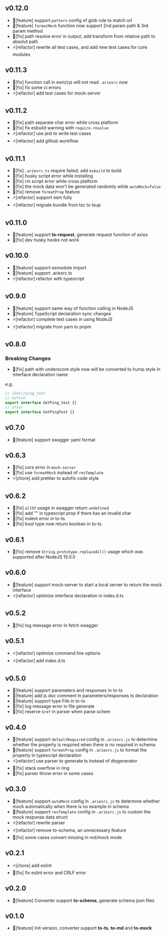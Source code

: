 ## v0.12.0
- 🌟[feature] support `pattern` config of glob rule to match url
- 🌟[feature] `formatMock` function now support 2nd param path & 3rd param method
- 🐞[fix] path resolve error in output, add transform from relative path to absolut path
- ⚡[refactor] rewrite all test cases, and add new test cases for core modules

## v0.11.3
- 🐞[fix] function call in esm/cjs will not read `.ariesrc` now
- 🐞[fix] fix some ci errors
- ⚡[refactor] add test cases for mock-server

## v0.11.2
- 🐞[fix] path separate char error while cross platform
- 🐞[fix] fix esbuild warning with `require.resolve`
- ⚡[refactor] use jest to write test cases
- ⚡[refactor] add github workflow

## v0.11.1
- 🐞[fix] `.ariesrc.ts` require failed, add `esbuild` to build
- 🐞[fix] husky script error while installing
- 🐞[fix] rm script error while cross platform
- 🐞[fix] the mock data won't be generated randomly while `autoMock=false`
- 🐞[fix] remove `formatProp` feature 
- ⚡[refactor] support esm fully
- ⚡[refactor] migrate bundle from tsc to tsup

## v0.11.0
- 🌟[feature] support **to-request**, generate request function of axios
- 🐞[fix] dev husky hooks not work

## v0.10.0
- 🌟[feature] support esmodule import
- 🌟[feature] support .ariesrc.ts
- ⚡[refactor] refactor with typescript

## v0.9.0
- 🌟[feature] support same way of function calling in NodeJS
- 🌟[feature] TypeScript declaration sync changes
- ⚡[refactor] complete test cases in using NodeJS
- ⚡[refactor] migrate from yarn to pnpm

## v0.8.0
### Breaking Changes
- 🐞[fix] path with underscore style now will be converted to hump style in interface declaration name

e.g.
```javascript
// [Get]/ping_test
// before
export interface GetPing_test {}
// after
export interface GetPingTest {}
```

## v0.7.0
- 🌟[feature] support swagger yaml format

## v0.6.3
- 🐞[fix] cors error in `mock-server`
- 🐞[fix] use `formatMock` instead of `resTemplate`
- ⚡[chore] add prettier to autofix code style

## v0.6.2
- 🐞[fix] `allOf` usage in swagger return `undefined`
- 🐞[fix] add "" in typescript prop if there has an invalid char
- 🐞[fix] indent error in to-ts
- 🐞[fix] bool type now return boolean in to-ts

## v0.6.1
- 🐞[fix] remove `String.prototype.replaceAll()` usage which was supported after NodeJS 15.0.0

## v0.6.0
- 🌟[feature] support mock-server to start a local server to return the mock interface
- ⚡[refactor] optimize interface declaration in index.d.ts

## v0.5.2
- 🐞[fix] log message error in fetch swagger

## v0.5.1
- ⚡[refactor] optimize command line options
- ⚡[refactor] add index.d.ts

## v0.5.0
- 🌟[feature] support parameters and responses in to-ts
- 🌟[feature] add js doc comment in parameters/responses ts declaration
- 🌟[feature] support type File in to-ts 
- 🐞[fix] log message error in file generate
- 🐞[fix] reserve `$ref` in parser when parse schem

## v0.4.0
- 🌟[feature] support `defaultRequired` config in `.ariesrc.js` to determine whether the property is required when there is no required in schema
- 🌟[feature] support `formatProp` config in `.ariesrc.js` to format the property in typescript declaration
- ⚡[refactor] use parser to generate ts instead of dtsgenerator
- 🐞[fix] stack overflow in ring
- 🐞[fix] parser throw error in some cases

## v0.3.0
- 🌟[feature] support `autoMock` config in `.ariesrc.js` to determine whether mock automatically when there is no example in schema
- 🌟[feature] support `resTemplate` config in `.ariesrc.js` to custom the mock response data struct
- ⚡[refactor] rewrite parser 
- ⚡[refactor] remove to-schema, an unnecessary feature
- 🐞[fix] some cases convert missing in md/mock mode

## v0.2.1
- ⚡[chore] add eslint
- 🐞[fix] fix eslint error and CRLF error

## v0.2.0
- 🌟[feature] Converter support **to-schema**, generate schema json files

## v0.1.0
- 🌟[feature] Init version, converter support **to-ts**, **to-md** and **to-mock**
